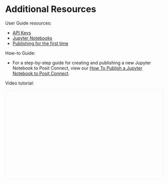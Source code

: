 # Additional Resources

User Guide resources:

- [API Keys](http://docs.rstudio.com/connect/user/api-keys)
- [Jupyter Notebooks](https://docs.rstudio.com/connect/user/#jupyter-notebooks)
- [Publishing for the first time](https://docs.rstudio.com/connect/user/git-backed/#git-backed-publishing)

How-to Guide:

- For a step-by-step guide for creating and publishing a new Jupyter Notebook to
Posit Connect, view our [How To Publish a Jupyter Notebook to Posit Connect](https://docs.rstudio.com/how-to-guides/users/basic/publish-jupyter-notebook/).

Video tutorial:

<script src="https://fast.wistia.com/embed/medias/6llkei8zjy.jsonp" async></script><script src="https://fast.wistia.com/assets/external/E-v1.js" async></script><div class="wistia_responsive_padding" style="padding:56.25% 0 0 0;position:relative;"><div class="wistia_responsive_wrapper" style="height:100%;left:0;position:absolute;top:0;width:100%; border: 1px solid #f1f1f1;"><div class="wistia_embed wistia_async_6llkei8zjy videoFoam=true" style="height:100%;position:relative;width:100%"><div class="wistia_swatch" style="height:100%;left:0;opacity:0;overflow:hidden;position:absolute;top:0;transition:opacity 200ms;width:100%;"><img src="https://fast.wistia.com/embed/medias/6llkei8zjy/swatch" style="filter:blur(5px);height:100%;object-fit:contain;width:100%;" alt="" aria-hidden="true" onload="this.parentNode.style.opacity=1;" /></div></div></div></div>
